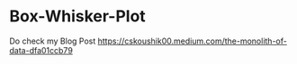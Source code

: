 # Box-Whisker-Plot
Do check my Blog Post
https://cskoushik00.medium.com/the-monolith-of-data-dfa01ccb79
